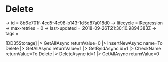 # Delete

-> id = 8b6e701f-4cd5-4c98-b143-1d5d87a018d0
-> lifecycle = Regression
-> max-retries = 0
-> last-updated = 2018-09-26T21:30:10.9894383Z
-> tags = 

[DD35Storage]
|> GetAllAsync returnValue=0
|> InsertNewAsync name=To Delete
|> GetAllAsync returnValue=1
|> GetByIdAsync id=1
|> CheckName returnValue=To Delete
|> DeleteAsync id=1
|> GetAllAsync returnValue=0
~~~
